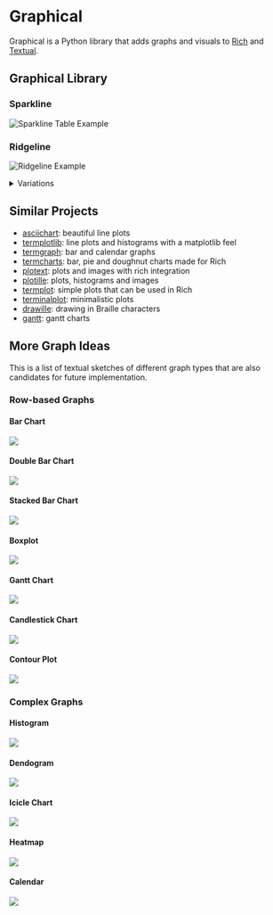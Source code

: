 # Graphical

Graphical is a Python library that adds graphs and visuals to [Rich][rich] and [Textual][textual].

## Graphical Library

### Sparkline

![Sparkline Table Example](img/sparkline-table.svg)

### Ridgeline

![Ridgeline Example](img/ridgeline.svg)

<details>
  <summary>Variations</summary>

  ![Ridgeline Variations Example](img/ridgeline-variations.svg)
</details>

## Similar Projects

- [asciichart][asciichart]: beautiful line plots
- [termplotlib][termplotlib]: line plots and histograms with a matplotlib feel
- [termgraph][termgraph]: bar and calendar graphs
- [termcharts][termcharts]: bar, pie and doughnut charts made for Rich
- [plotext][plotext]: plots and images with rich integration
- [plotille][plotille]: plots, histograms and images
- [termplot][termplot]: simple plots that can be used in Rich
- [terminalplot][terminalplot]: minimalistic plots
- [drawille][drawille]: drawing in Braille characters
- [gantt][gantt]: gantt charts

## More Graph Ideas

This is a list of textual sketches of different graph types that are also candidates for future implementation.

### Row-based Graphs

#### Bar Chart

![](img/barchart.png)

#### Double Bar Chart

![](img/doublebarchart.png)

#### Stacked Bar Chart

![](img/stackedbarchart.png)

#### Boxplot

![](img/boxplot.png)

#### Gantt Chart

![](img/ganttchart.png)

#### Candlestick Chart

![](img/candlestickchart.png)

#### Contour Plot

![](img/contourplot.png)

### Complex Graphs

#### Histogram

![](img/histogram.png)

#### Dendogram

![](img/dendogram.png)

#### Icicle Chart

![](img/iciclechart.png)

#### Heatmap

![](img/heatmap.png)

#### Calendar

![](img/calendar.png)


[rich]: https://github.com/Textualize/rich
[textual]: https://github.com/Textualize/textual
[asciichart]: https://github.com/kroitor/asciichart
[termplotlib]: https://github.com/nschloe/termplotlib
[termgraph]: https://github.com/mkaz/termgraph
[termcharts]: https://github.com/Abdur-rahmaanJ/termcharts
[plotext]: https://github.com/piccolomo/plotext
[plotille]: https://github.com/tammoippen/plotille
[termplot]: https://github.com/justnoise/termplot
[terminalplot]: https://github.com/kressi/terminalplot
[drawille]: https://github.com/asciimoo/drawille
[gantt]: https://github.com/andrew-ls/gantt